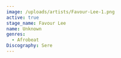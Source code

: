 ```yaml
---
image: /uploads/artists/Favour-Lee-1.png
active: true
stage_name: Favour Lee
name: Unknown
genres:
  - Afrobeat
Discography: Sere
---
```

